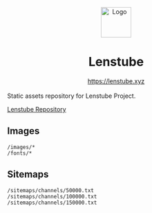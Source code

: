 <div align="center">
    <img src="https://static.lenstube.xyz/images/brand/lenstube.svg" height="70" alt="Logo">
    <h1>Lenstube</h1>
    <a href="https://lenstube.xyz">https://lenstube.xyz</a>
</div>
<br>
Static assets repository for Lenstube Project.

[Lenstube Repository](https://github.com/lenstube-xyz/lenstube)

## Images

```
/images/*
/fonts/*
```

## Sitemaps

```
/sitemaps/channels/50000.txt
/sitemaps/channels/100000.txt
/sitemaps/channels/150000.txt
```
